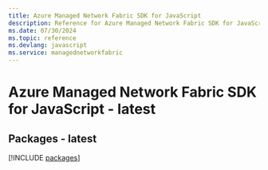 ```yaml
---
title: Azure Managed Network Fabric SDK for JavaScript
description: Reference for Azure Managed Network Fabric SDK for JavaScript
ms.date: 07/30/2024
ms.topic: reference
ms.devlang: javascript
ms.service: managednetworkfabric
---
```

# Azure Managed Network Fabric SDK for JavaScript - latest
## Packages - latest
[!INCLUDE [packages](managed-network-fabric-index.md)]